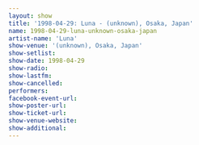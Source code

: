 ```yaml
---
layout: show
title: '1998-04-29: Luna - (unknown), Osaka, Japan'
name: 1998-04-29-luna-unknown-osaka-japan
artist-name: 'Luna'
show-venue: '(unknown), Osaka, Japan'
show-setlist: 
show-date: 1998-04-29
show-radio: 
show-lastfm: 
show-cancelled: 
performers: 
facebook-event-url: 
show-poster-url: 
show-ticket-url: 
show-venue-website: 
show-additional: 
---
```


